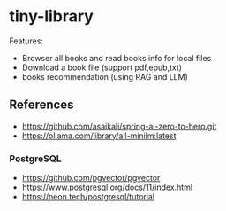 # tiny-library

Features:
- Browser all books and read books info for local files
- Download a book file (support pdf,epub,txt)
- books recommendation (using RAG and LLM)




## References
- https://github.com/asaikali/spring-ai-zero-to-hero.git
- https://ollama.com/library/all-minilm:latest

### PostgreSQL
- https://github.com/pgvector/pgvector
- https://www.postgresql.org/docs/11/index.html
- https://neon.tech/postgresql/tutorial